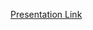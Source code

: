 [Presentation Link](https://docs.google.com/presentation/d/e/2PACX-1vQ1ffeobZ091QN0jhnuhlVxpN-aOAcwOwvJnyzthREGWa1UGDBsHiQ7gg31rfTJLT4X266mk7d9CRe2/embed?start=false&loop=false&delayms=3000)
